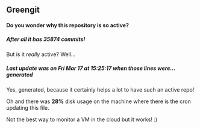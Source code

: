 ## Greengit

#### Do you wonder why this repository is so active?

##### After all it has 35874 commits!

But is it *really* active? Well...

##### Last update was on Fri Mar 17 at 15:25:17 when those lines were... generated

Yes, generated, because it certainly helps a lot to have such an active repo!

Oh and there was **28%** disk usage on the machine
where there is the cron updating this file.

Not the best way to monitor a VM in the cloud but it works! :)
